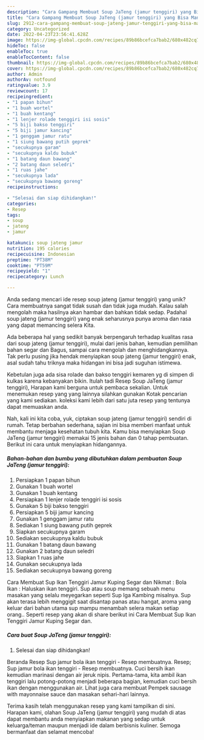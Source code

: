 ```yaml
---
description: "Cara Gampang Membuat Soup JaTeng (jamur tenggiri) yang Bisa Manjain Lidah"
title: "Cara Gampang Membuat Soup JaTeng (jamur tenggiri) yang Bisa Manjain Lidah"
slug: 2912-cara-gampang-membuat-soup-jateng-jamur-tenggiri-yang-bisa-manjain-lidah
category: Uncategorized
date: 2022-04-23T23:56:41.628Z
image: https://img-global.cpcdn.com/recipes/89b86bcefca7bab2/680x482cq70/soup-jateng-jamur-tenggiri-foto-resep-utama.jpg
hideToc: false
enableToc: true
enableTocContent: false
thumbnail: https://img-global.cpcdn.com/recipes/89b86bcefca7bab2/680x482cq70/soup-jateng-jamur-tenggiri-foto-resep-utama.jpg
cover: https://img-global.cpcdn.com/recipes/89b86bcefca7bab2/680x482cq70/soup-jateng-jamur-tenggiri-foto-resep-utama.jpg
author: Admin
authorAv: notfound
ratingvalue: 3.9
reviewcount: 17
recipeingredient:
- "1 papan bihun"
- "1 buah wortel"
- "1 buah kentang"
- "1 lenjer rolade tenggiri isi sosis"
- "5 biji bakso tenggiri"
- "5 biji jamur kancing"
- "1 genggam jamur ratu"
- "1 siung bawang putih geprek"
- "secukupnya garam"
- "secukupnya kaldu bubuk"
- "1 batang daun bawang"
- "2 batang daun seledri"
- "1 ruas jahe"
- "secukupnya lada"
- "secukupnya bawang goreng"
recipeinstructions:

- "Selesai dan siap dihidangkan!"
categories:
- Resep
tags:
- soup
- jateng
- jamur

katakunci: soup jateng jamur 
nutrition: 195 calories
recipecuisine: Indonesian
preptime: "PT38M"
cooktime: "PT59M"
recipeyield: "1"
recipecategory: Lunch

---
```





Anda sedang mencari ide resep soup jateng (jamur tenggiri) yang unik? Cara membuatnya sangat tidak susah dan tidak juga mudah. Kalau salah mengolah maka hasilnya akan hambar dan bahkan tidak sedap. Padahal soup jateng (jamur tenggiri) yang enak seharusnya punya aroma dan rasa yang dapat memancing selera Kita.





Ada beberapa hal yang sedikit banyak berpengaruh terhadap kualitas rasa dari soup jateng (jamur tenggiri), mulai dari jenis bahan, kemudian pemilihan bahan segar dan Bagus, sampai cara mengolah dan menghidangkannya. Tak perlu pusing jika hendak menyiapkan soup jateng (jamur tenggiri) enak,      asal sudah tahu triknya maka hidangan ini bisa jadi suguhan istimewa.














Kebetulan juga ada sisa rolade dan bakso tenggiri kemaren yg di simpen di kulkas karena kebanyakan bikin. Itulah tadi Resep Soup JaTeng (jamur tenggiri), Harapan kami berguna untuk pembaca sekalian. Untuk menemukan resep yang yang lainnya silahkan gunakan Kotak pencarian yang kami sediakan. koleksi kami lebih dari satu juta resep yang tentunya dapat memuaskan anda.






Nah, kali ini kita coba, yuk, ciptakan soup jateng (jamur tenggiri) sendiri di rumah. Tetap berbahan sederhana, sajian ini bisa memberi manfaat untuk membantu menjaga kesehatan tubuh kita. Kamu bisa menyiapkan Soup JaTeng (jamur tenggiri) memakai 15 jenis bahan dan 0 tahap pembuatan. Berikut ini cara untuk menyiapkan hidangannya.

<!--inarticleads1-->

##### Bahan-bahan dan bumbu yang dibutuhkan dalam pembuatan Soup JaTeng (jamur tenggiri):

1. Persiapkan 1 papan bihun
1. Gunakan 1 buah wortel
1. Gunakan 1 buah kentang
1. Persiapkan 1 lenjer rolade tenggiri isi sosis
1. Gunakan 5 biji bakso tenggiri
1. Persiapkan 5 biji jamur kancing
1. Gunakan 1 genggam jamur ratu
1. Sediakan 1 siung bawang putih geprek
1. Siapkan secukupnya garam
1. Sediakan secukupnya kaldu bubuk
1. Gunakan 1 batang daun bawang
1. Gunakan 2 batang daun seledri
1. Siapkan 1 ruas jahe
1. Gunakan secukupnya lada
1. Sediakan secukupnya bawang goreng


Cara Membuat Sup Ikan Tenggiri Jamur Kuping Segar dan Nikmat : Bola Ikan : Haluskan ikan tenggiri. Sup atau soup memang sebuah menu masakan yang selalu meyegarkan seperti Sup Iga Kambing misalnya. Sup akan terasa lebih menggigit saat disantap panas atau hangat, aroma yang keluar dari bahan utama sup mampu menambah selera makan setiap orang.. Seperti resep yang akan di share berikut ini Cara Membuat Sup Ikan Tenggiri Jamur Kuping Segar dan. 

<!--inarticleads2-->

##### Cara buat Soup JaTeng (jamur tenggiri):


1. Selesai dan siap dihidangkan!

Beranda Resep Sup jamur bola ikan tenggiri - Resep membuatnya. Resep; Sup jamur bola ikan tenggiri - Resep membuatnya. Cuci bersih ikan kemudian marinasi dengan air jeruk nipis. Pertama-tama, kita ambil ikan tenggiri lalu potong-potong menjadi beberapa bagian, kemudian cuci bersih ikan dengan menggunakan air. Lihat juga cara membuat Pempek sausage with mayonnaise sauce dan masakan sehari-hari lainnya. 

Terima kasih telah menggunakan resep yang kami tampilkan di sini. Harapan kami, olahan Soup JaTeng (jamur tenggiri) yang mudah di atas dapat membantu anda menyiapkan makanan yang sedap untuk keluarga/teman maupun menjadi ide dalam berbisnis kuliner. Semoga bermanfaat dan selamat mencoba!
